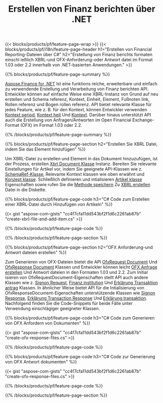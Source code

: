 ﻿---
title: Erstellen von Finanz berichten über .NET
url: /de/net/create/
description:  C#-Code zum Erstellen von Finanz berichten in XBRL und OFX Anforderung-oder Antwort dateien über .NET Bibliothek.
---
{{< blocks/products/pf/feature-page-wrap >}}
{{< blocks/products/pf/i18n/feature-page-header h1="Erstellen von Financial Reporting-Dateien über C#" h2="Erstellung von Finanz berichts formaten einschl ießlich XBRL-und OFX-Anforderung-oder Antwort datei im Format 1.03 oder 2.2 innerhalb von .NET-basierten Anwendungen." >}}

{{% blocks/products/pf/feature-page-summary %}}

[Aspose.Finance for .NET](https://products.aspose.com/finance/net/) Ist eine funktions reiche, erweiterbare und einfach zu verwendende Erstellung und Verarbeitung von Finanz berichten API. Entwickler können auf einfache Weise eine XBRL-Instanz von Grund auf neu erstellen und Schema referenz, Kontext, Einheit, Element, Fußnoten link, Rollen referenz und 
Bogen rollen referenz. API bietet relevante Klasse für jedes Feature, wie z. B. für den Kontext, können Entwickler verwenden [Kontext period](https://apireference.aspose.com/finance/net/aspose.finance.xbrl/contextperiod), [Kontext heit](https://apireference.aspose.com/finance/net/aspose.finance.xbrl/contextentity) Und [Kontext](https://apireference.aspose.com/finance/net/aspose.finance.xbrl/context). 
Darüber hinaus unterstützt API auch die Erstellung von Anfragen/Antworten im Open Financial Exchange-Format (OFX) im Format 1.03 oder 2.2.

{{% /blocks/products/pf/feature-page-summary %}}

{{% blocks/products/pf/feature-page-section h2="Erstellen Sie XBRL Datei, indem Sie das Element hinzufügen" %}}

Um XBRL-Datei zu erstellen und Element in das Dokument hinzuzufügen, ist der Prozess, erstellen [Xbrl Document Klasse](https://apireference.aspose.com/finance/net/aspose.finance.xbrl/xbrldocument) Instanz. Bereiten Sie relevante Einstellungen für Artikel vor, indem Sie geeignete API-Klassen wie z. [SchemaRef-Klasse](https://apireference.aspose.com/finance/net/aspose.finance.xbrl/schemaref), Relevante Kontext klassen wie oben erwähnt und [Konzept klasse](https://apireference.aspose.com/finance/net/aspose.finance.xbrl/concept). Schließlich definieren und intialisieren [Artikel klasse](https://apireference.aspose.com/finance/net/aspose.finance.xbrl/item) Eigenschaften sowie rufen Sie die [Methode speichern](https://apireference.aspose.com/finance/net/aspose.finance.xbrl.xbrldocument/save/methods/1) Zu [XBRL erstellen](https://products.aspose.com/finance/net/create/xbrl/) Datei in die Diskette.

{{% blocks/products/pf/feature-page-code h3="C# Code zum Erstellen einer XBRL-Datei durch Hinzufügen von Artikeln" %}}

{{< gist "aspose-com-gists" "cc4f7cfa11dd543bf2f1d6c2261ab87b" "create-xbrl-file-and-add-item.cs" >}} 

{{% /blocks/products/pf/feature-page-code %}}

{{% /blocks/products/pf/feature-page-section %}}

{{% blocks/products/pf/feature-page-section h2="OFX Anforderung-und Antwort dateien erstellen" %}}


Zum Generieren von OFX-Dateien bietet die API [OfxRequest Document](https://apireference.aspose.com/finance/net/aspose.finance.ofx/ofxrequestdocument) Und [OfxResponse Document](https://apireference.aspose.com/finance/net/aspose.finance.ofx/ofxresponsedocument) Klassen und Entwickler können leicht [OFX Anfrage erstellen](https://products.aspose.com/finance/net/create/ofx-request/) Und Antwort dateien in den Formaten 1.03 und 2.2. Zum Initial isieren von OfxRequestDocument-Eigenschaften stellt API auch andere Klassen wie z. [Signon Request](https://apireference.aspose.com/finance/net/aspose.finance.ofx.signon/signonrequest), [Finanz institution](https://apireference.aspose.com/finance/net/aspose.finance.ofx.signon/financialinstitution) Und [Erklärung Transaktion antrag](https://apireference.aspose.com/finance/net/aspose.finance.ofx.bank/statementtransactionrequest) Klassen. In ähnlicher Weise bietet API für die Intialisierung von OfxResponseDocument-Eigenschaften unterstützende Klassen wie [Signon Response](https://apireference.aspose.com/finance/net/aspose.finance.ofx.signon/signonresponse),  [Erklärung Transaction Response](https://apireference.aspose.com/finance/net/aspose.finance.ofx.bank/statementtransactionresponse) Und [Erklärung transaktion](https://apireference.aspose.com/finance/net/aspose.finance.ofx/statementtransaction). Nachfolgend finden Sie die Code-Snippets für beide Fälle unter Verwendung einschlägiger geeigneter Klassen.

{{% blocks/products/pf/feature-page-code h3="C# Code zum Generieren von OFX Anfordern von Dokumenten" %}}

{{< gist "aspose-com-gists" "cc4f7cfa11dd543bf2f1d6c2261ab87b" "create-ofx-response-files.cs" >}} 

{{% /blocks/products/pf/feature-page-code %}}

{{% blocks/products/pf/feature-page-code h3="C# Code zur Generierung von OFX Antwort dokumenten" %}}

{{< gist "aspose-com-gists" "cc4f7cfa11dd543bf2f1d6c2261ab87b" "create-ofx-response-files.cs" >}} 

{{% /blocks/products/pf/feature-page-code %}}

{{% /blocks/products/pf/feature-page-section %}}